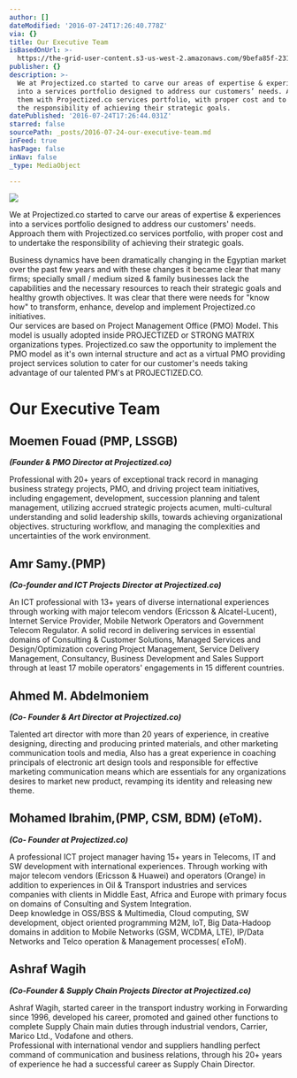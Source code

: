 ```yaml
---
author: []
dateModified: '2016-07-24T17:26:40.778Z'
via: {}
title: Our Executive Team
isBasedOnUrl: >-
  https://the-grid-user-content.s3-us-west-2.amazonaws.com/9befa85f-231d-4410-a117-209e788dda7f.jpg
publisher: {}
description: >-
  We at Projectized.co started to carve our areas of expertise & experiences
  into a services portfolio designed to address our customers’ needs. Approach
  them with Projectized.co services portfolio, with proper cost and to undertake
  the responsibility of achieving their strategic goals.
datePublished: '2016-07-24T17:26:44.031Z'
starred: false
sourcePath: _posts/2016-07-24-our-executive-team.md
inFeed: true
hasPage: false
inNav: false
_type: MediaObject

---
```

![](https://the-grid-user-content.s3-us-west-2.amazonaws.com/9befa85f-231d-4410-a117-209e788dda7f.jpg)

We at Projectized.co started to carve our areas of expertise & experiences into a services portfolio designed to address our customers' needs. Approach them with Projectized.co services portfolio, with proper cost and to undertake the responsibility of achieving their strategic goals.

Business dynamics have been dramatically changing in the Egyptian market over the past few years and with these changes it became clear that many firms; specially small / medium sized & family businesses lack the capabilities and the necessary resources to reach their strategic goals and healthy growth objectives. It was clear that there were needs for "know how" to transform, enhance, develop and implement Projectized.co initiatives.   
Our services are based on Project Management Office (PMO) Model. This model is usually adopted inside PROJECTIZED or STRONG MATRIX organizations types. Projectized.co saw the opportunity to implement the PMO model as it's own internal structure and act as a virtual PMO providing project services solution to cater for our customer's needs taking advantage of our talented PM's at PROJECTIZED.CO.

# Our Executive Team

## Moemen Fouad (PMP, LSSGB)

_**(Founder & PMO Director at Projectized.co)**_

Professional with 20+ years of exceptional track record in managing business strategy projects, PMO, and driving project team initiatives, including engagement, development, succession planning and talent management, utilizing accrued strategic projects acumen, multi-cultural understanding and solid leadership skills, towards achieving organizational objectives. structuring workflow, and managing the complexities and uncertainties of the work environment.

## Amr Samy.(PMP)

_**(Co-founder and ICT Projects Director at Projectized.co)**_

An ICT professional with 13+ years of diverse international experiences through working with major telecom vendors (Ericsson & Alcatel-Lucent), Internet Service Provider, Mobile Network Operators and Government Telecom Regulator. A solid record in delivering services in essential domains of Consulting & Customer Solutions, Managed Services and Design/Optimization covering Project Management, Service Delivery Management, Consultancy, Business Development and Sales Support through at least 17 mobile operators' engagements in 15 different countries.

## Ahmed M. Abdelmoniem

_**(Co- Founder & Art Director at Projectized.co)**_

Talented art director with more than 20 years of experience, in creative designing, directing and producing printed materials, and other marketing communication tools and media, Also has a great experience in coaching principals of electronic art design tools and responsible for effective marketing communication means which are essentials for any organizations desires to market new product, revamping its identity and releasing new theme.

## Mohamed Ibrahim,(PMP, CSM, BDM) (eToM).

_**(Co- Founder at Projectized.co)**_

A professional ICT project manager having 15+ years in Telecoms, IT and SW development with international experiences. Through working with major telecom vendors (Ericsson & Huawei) and operators (Orange) in addition to experiences in Oil & Transport industries and services companies with clients in Middle East, Africa and Europe with primary focus on domains of Consulting and System Integration.   
Deep knowledge in OSS/BSS & Multimedia, Cloud computing, SW development, object oriented programming M2M, IoT, Big Data-Hadoop domains in addition to Mobile Networks (GSM, WCDMA, LTE), IP/Data Networks and Telco operation & Management processes( eToM).

## Ashraf Wagih

_**(Co-Founder & Supply Chain Projects Director at Projectized.co)**_

Ashraf Wagih, started career in the transport industry working in Forwarding since 1996, developed his career, promoted and gained other functions to complete Supply Chain main duties through industrial vendors, Carrier, Marico Ltd., Vodafone and others.   
Professional with international vendor and suppliers handling perfect command of communication and business relations, through his 20+ years of experience he had a successful career as Supply Chain Director.
